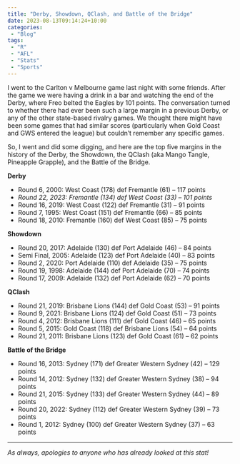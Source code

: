 ```yaml
---
title: "Derby, Showdown, QClash, and Battle of the Bridge"
date: 2023-08-13T09:14:24+10:00
categories:
 - "Blog"
tags:
 - "R"
 - "AFL" 
 - "Stats"
 - "Sports"
---
```


<!--more-->

I went to the Carlton v Melbourne game last night with some friends. After the game we were having a drink in a bar and watching the end of the Derby, where Freo belted the Eagles by 101 points. The conversation turned to whether there had ever been such a large margin in a previous Derby, or any of the other state-based rivalry games. We thought there might have been some games that had similar scores (particularly when Gold Coast and GWS entered the league) but couldn’t remember any specific games.

So, I went and did some digging, and here are the top five margins in the history of the Derby, the Showdown, the QClash (aka Mango Tangle, Pineapple Grapple), and the Battle of the Bridge.

**Derby**
- Round 6, 2000: West Coast (178) def Fremantle (61) – 117 points
- *Round 22, 2023: Fremantle (134) def West Coast (33) – 101 points*
- Round 16, 2019: West Coast (122) def Fremantle (31) – 91 points
- Round 7, 1995: West Coast (151) def Fremantle (66) – 85 points
- Round 18, 2010: Fremantle (160) def West Coast (85) – 75 points

**Showdown**
- Round 20, 2017: Adelaide (130) def Port Adelaide (46) – 84 points
- Semi Final, 2005: Adelaide (123) def Port Adelaide (40) – 83 points
- Round 2, 2020: Port Adelaide (110) def Adelaide (35) – 75 points
- Round 19, 1998: Adelaide (144) def Port Adelaide (70) – 74 points
- Round 17, 2009: Adelaide (132) def Port Adelaide (62) – 70 points

**QClash**
- Round 21, 2019: Brisbane Lions (144) def Gold Coast (53) – 91 points
- Round 9, 2021: Brisbane Lions (124) def Gold Coast (51) – 73 points
- Round 4, 2012: Brisbane Lions (111) def Gold Coast (46) – 65 points
- Round 5, 2015: Gold Coast (118) def Brisbane Lions (54) – 64 points
- Round 21, 2011: Brisbane Lions (123) def Gold Coast (61) – 62 points

**Battle of the Bridge**
- Round 16, 2013: Sydney (171) def Greater Western Sydney (42) – 129 points
- Round 14, 2012: Sydney (132) def Greater Western Sydney (38) – 94 points
- Round 21, 2015: Sydney (133) def Greater Western Sydney (44) – 89 points
- Round 20, 2022: Sydney (112) def Greater Western Sydney (39) – 73 points
- Round 1, 2012: Sydney (100) def Greater Western Sydney (37) – 63 points

--- 

*As always, apologies to anyone who has already looked at this stat!*

